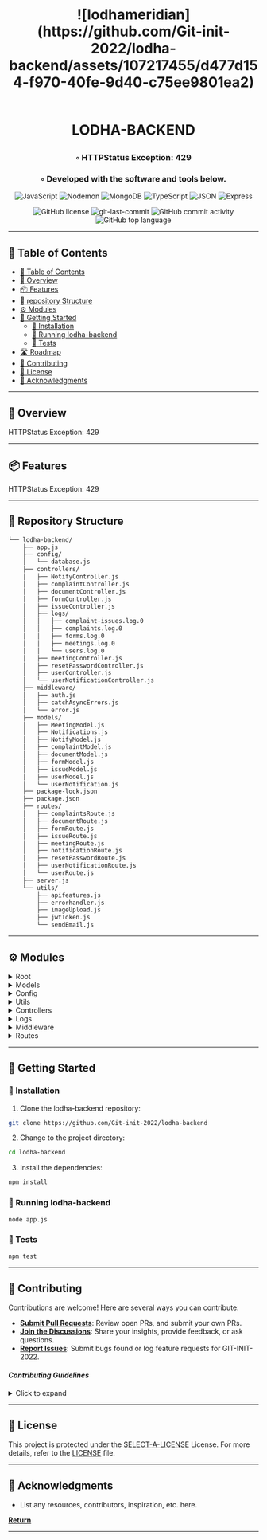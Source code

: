 <div align="center">
<h1 align="center">
![lodhameridian](https://github.com/Git-init-2022/lodha-backend/assets/107217455/d477d154-f970-40fe-9d40-c75ee9801ea2)

<br>LODHA-BACKEND</h1>
<h3>◦ HTTPStatus Exception: 429</h3>
<h3>◦ Developed with the software and tools below.</h3>

<p align="center">
<img src="https://img.shields.io/badge/JavaScript-F7DF1E.svg?style=flat-square&logo=JavaScript&logoColor=black" alt="JavaScript" />
<img src="https://img.shields.io/badge/Nodemon-76D04B.svg?style=flat-square&logo=Nodemon&logoColor=white" alt="Nodemon" />
<img src="https://img.shields.io/badge/MongoDB-47A248.svg?style=flat-square&logo=MongoDB&logoColor=white" alt="MongoDB" />
<img src="https://img.shields.io/badge/TypeScript-3178C6.svg?style=flat-square&logo=TypeScript&logoColor=white" alt="TypeScript" />
<img src="https://img.shields.io/badge/JSON-000000.svg?style=flat-square&logo=JSON&logoColor=white" alt="JSON" />
<img src="https://img.shields.io/badge/Express-000000.svg?style=flat-square&logo=Express&logoColor=white" alt="Express" />
</p>
<img src="https://img.shields.io/github/license/Git-init-2022/lodha-backend?style=flat-square&color=5D6D7E" alt="GitHub license" />
<img src="https://img.shields.io/github/last-commit/Git-init-2022/lodha-backend?style=flat-square&color=5D6D7E" alt="git-last-commit" />
<img src="https://img.shields.io/github/commit-activity/m/Git-init-2022/lodha-backend?style=flat-square&color=5D6D7E" alt="GitHub commit activity" />
<img src="https://img.shields.io/github/languages/top/Git-init-2022/lodha-backend?style=flat-square&color=5D6D7E" alt="GitHub top language" />
</div>

---

## 📖 Table of Contents
- [📖 Table of Contents](#-table-of-contents)
- [📍 Overview](#-overview)
- [📦 Features](#-features)
- [📂 repository Structure](#-repository-structure)
- [⚙️ Modules](#modules)
- [🚀 Getting Started](#-getting-started)
    - [🔧 Installation](#-installation)
    - [🤖 Running lodha-backend](#-running-lodha-backend)
    - [🧪 Tests](#-tests)
- [🛣 Roadmap](#-roadmap)
- [🤝 Contributing](#-contributing)
- [📄 License](#-license)
- [👏 Acknowledgments](#-acknowledgments)

---


## 📍 Overview

HTTPStatus Exception: 429

---

## 📦 Features

HTTPStatus Exception: 429

---


## 📂 Repository Structure

```sh
└── lodha-backend/
    ├── app.js
    ├── config/
    │   └── database.js
    ├── controllers/
    │   ├── NotifyController.js
    │   ├── complaintController.js
    │   ├── documentController.js
    │   ├── formController.js
    │   ├── issueController.js
    │   ├── logs/
    │   │   ├── complaint-issues.log.0
    │   │   ├── complaints.log.0
    │   │   ├── forms.log.0
    │   │   ├── meetings.log.0
    │   │   └── users.log.0
    │   ├── meetingController.js
    │   ├── resetPasswordController.js
    │   ├── userController.js
    │   └── userNotificationController.js
    ├── middleware/
    │   ├── auth.js
    │   ├── catchAsyncErrors.js
    │   └── error.js
    ├── models/
    │   ├── MeetingModel.js
    │   ├── Notifications.js
    │   ├── NotifyModel.js
    │   ├── complaintModel.js
    │   ├── documentModel.js
    │   ├── formModel.js
    │   ├── issueModel.js
    │   ├── userModel.js
    │   └── userNotification.js
    ├── package-lock.json
    ├── package.json
    ├── routes/
    │   ├── complaintsRoute.js
    │   ├── documentRoute.js
    │   ├── formRoute.js
    │   ├── issueRoute.js
    │   ├── meetingRoute.js
    │   ├── notificationRoute.js
    │   ├── resetPasswordRoute.js
    │   ├── userNotificationRoute.js
    │   └── userRoute.js
    ├── server.js
    └── utils/
        ├── apifeatures.js
        ├── errorhandler.js
        ├── imageUpload.js
        ├── jwtToken.js
        └── sendEmail.js

```

---


## ⚙️ Modules

<details closed><summary>Root</summary>

| File                                                                                            | Summary                   |
| ---                                                                                             | ---                       |
| [package-lock.json](https://github.com/Git-init-2022/lodha-backend/blob/main/package-lock.json) | HTTPStatus Exception: 429 |
| [server.js](https://github.com/Git-init-2022/lodha-backend/blob/main/server.js)                 | HTTPStatus Exception: 429 |
| [package.json](https://github.com/Git-init-2022/lodha-backend/blob/main/package.json)           | HTTPStatus Exception: 429 |
| [app.js](https://github.com/Git-init-2022/lodha-backend/blob/main/app.js)                       | HTTPStatus Exception: 429 |

</details>

<details closed><summary>Models</summary>

| File                                                                                                       | Summary                   |
| ---                                                                                                        | ---                       |
| [complaintModel.js](https://github.com/Git-init-2022/lodha-backend/blob/main/models/complaintModel.js)     | HTTPStatus Exception: 429 |
| [NotifyModel.js](https://github.com/Git-init-2022/lodha-backend/blob/main/models/NotifyModel.js)           | HTTPStatus Exception: 429 |
| [issueModel.js](https://github.com/Git-init-2022/lodha-backend/blob/main/models/issueModel.js)             | HTTPStatus Exception: 429 |
| [documentModel.js](https://github.com/Git-init-2022/lodha-backend/blob/main/models/documentModel.js)       | HTTPStatus Exception: 429 |
| [formModel.js](https://github.com/Git-init-2022/lodha-backend/blob/main/models/formModel.js)               | HTTPStatus Exception: 429 |
| [Notifications.js](https://github.com/Git-init-2022/lodha-backend/blob/main/models/Notifications.js)       | HTTPStatus Exception: 429 |
| [userModel.js](https://github.com/Git-init-2022/lodha-backend/blob/main/models/userModel.js)               | HTTPStatus Exception: 429 |
| [userNotification.js](https://github.com/Git-init-2022/lodha-backend/blob/main/models/userNotification.js) | HTTPStatus Exception: 429 |
| [MeetingModel.js](https://github.com/Git-init-2022/lodha-backend/blob/main/models/MeetingModel.js)         | HTTPStatus Exception: 429 |

</details>

<details closed><summary>Config</summary>

| File                                                                                       | Summary                   |
| ---                                                                                        | ---                       |
| [database.js](https://github.com/Git-init-2022/lodha-backend/blob/main/config/database.js) | HTTPStatus Exception: 429 |

</details>

<details closed><summary>Utils</summary>

| File                                                                                              | Summary                   |
| ---                                                                                               | ---                       |
| [sendEmail.js](https://github.com/Git-init-2022/lodha-backend/blob/main/utils/sendEmail.js)       | HTTPStatus Exception: 429 |
| [errorhandler.js](https://github.com/Git-init-2022/lodha-backend/blob/main/utils/errorhandler.js) | HTTPStatus Exception: 429 |
| [imageUpload.js](https://github.com/Git-init-2022/lodha-backend/blob/main/utils/imageUpload.js)   | HTTPStatus Exception: 429 |
| [apifeatures.js](https://github.com/Git-init-2022/lodha-backend/blob/main/utils/apifeatures.js)   | HTTPStatus Exception: 429 |
| [jwtToken.js](https://github.com/Git-init-2022/lodha-backend/blob/main/utils/jwtToken.js)         | HTTPStatus Exception: 429 |

</details>

<details closed><summary>Controllers</summary>

| File                                                                                                                                | Summary                   |
| ---                                                                                                                                 | ---                       |
| [NotifyController.js](https://github.com/Git-init-2022/lodha-backend/blob/main/controllers/NotifyController.js)                     | HTTPStatus Exception: 429 |
| [userController.js](https://github.com/Git-init-2022/lodha-backend/blob/main/controllers/userController.js)                         | HTTPStatus Exception: 429 |
| [userNotificationController.js](https://github.com/Git-init-2022/lodha-backend/blob/main/controllers/userNotificationController.js) | HTTPStatus Exception: 429 |
| [issueController.js](https://github.com/Git-init-2022/lodha-backend/blob/main/controllers/issueController.js)                       | HTTPStatus Exception: 429 |
| [meetingController.js](https://github.com/Git-init-2022/lodha-backend/blob/main/controllers/meetingController.js)                   | HTTPStatus Exception: 429 |
| [documentController.js](https://github.com/Git-init-2022/lodha-backend/blob/main/controllers/documentController.js)                 | HTTPStatus Exception: 429 |
| [resetPasswordController.js](https://github.com/Git-init-2022/lodha-backend/blob/main/controllers/resetPasswordController.js)       | HTTPStatus Exception: 429 |
| [complaintController.js](https://github.com/Git-init-2022/lodha-backend/blob/main/controllers/complaintController.js)               | HTTPStatus Exception: 429 |
| [formController.js](https://github.com/Git-init-2022/lodha-backend/blob/main/controllers/formController.js)                         | HTTPStatus Exception: 429 |

</details>

<details closed><summary>Logs</summary>

| File                                                                                                                       | Summary                   |
| ---                                                                                                                        | ---                       |
| [complaint-issues.log.0](https://github.com/Git-init-2022/lodha-backend/blob/main/controllers/logs/complaint-issues.log.0) | HTTPStatus Exception: 429 |
| [complaints.log.0](https://github.com/Git-init-2022/lodha-backend/blob/main/controllers/logs/complaints.log.0)             | HTTPStatus Exception: 429 |
| [meetings.log.0](https://github.com/Git-init-2022/lodha-backend/blob/main/controllers/logs/meetings.log.0)                 | HTTPStatus Exception: 429 |
| [users.log.0](https://github.com/Git-init-2022/lodha-backend/blob/main/controllers/logs/users.log.0)                       | HTTPStatus Exception: 429 |
| [forms.log.0](https://github.com/Git-init-2022/lodha-backend/blob/main/controllers/logs/forms.log.0)                       | HTTPStatus Exception: 429 |

</details>

<details closed><summary>Middleware</summary>

| File                                                                                                           | Summary                   |
| ---                                                                                                            | ---                       |
| [catchAsyncErrors.js](https://github.com/Git-init-2022/lodha-backend/blob/main/middleware/catchAsyncErrors.js) | HTTPStatus Exception: 429 |
| [auth.js](https://github.com/Git-init-2022/lodha-backend/blob/main/middleware/auth.js)                         | HTTPStatus Exception: 429 |
| [error.js](https://github.com/Git-init-2022/lodha-backend/blob/main/middleware/error.js)                       | HTTPStatus Exception: 429 |

</details>

<details closed><summary>Routes</summary>

| File                                                                                                                 | Summary                   |
| ---                                                                                                                  | ---                       |
| [notificationRoute.js](https://github.com/Git-init-2022/lodha-backend/blob/main/routes/notificationRoute.js)         | HTTPStatus Exception: 429 |
| [meetingRoute.js](https://github.com/Git-init-2022/lodha-backend/blob/main/routes/meetingRoute.js)                   | HTTPStatus Exception: 429 |
| [formRoute.js](https://github.com/Git-init-2022/lodha-backend/blob/main/routes/formRoute.js)                         | HTTPStatus Exception: 429 |
| [userNotificationRoute.js](https://github.com/Git-init-2022/lodha-backend/blob/main/routes/userNotificationRoute.js) | HTTPStatus Exception: 429 |
| [resetPasswordRoute.js](https://github.com/Git-init-2022/lodha-backend/blob/main/routes/resetPasswordRoute.js)       | HTTPStatus Exception: 429 |
| [issueRoute.js](https://github.com/Git-init-2022/lodha-backend/blob/main/routes/issueRoute.js)                       | HTTPStatus Exception: 429 |
| [complaintsRoute.js](https://github.com/Git-init-2022/lodha-backend/blob/main/routes/complaintsRoute.js)             | HTTPStatus Exception: 429 |
| [documentRoute.js](https://github.com/Git-init-2022/lodha-backend/blob/main/routes/documentRoute.js)                 | HTTPStatus Exception: 429 |
| [userRoute.js](https://github.com/Git-init-2022/lodha-backend/blob/main/routes/userRoute.js)                         | HTTPStatus Exception: 429 |

</details>

---

## 🚀 Getting Started


### 🔧 Installation

1. Clone the lodha-backend repository:
```sh
git clone https://github.com/Git-init-2022/lodha-backend
```

2. Change to the project directory:
```sh
cd lodha-backend
```

3. Install the dependencies:
```sh
npm install
```

### 🤖 Running lodha-backend

```sh
node app.js
```

### 🧪 Tests
```sh
npm test
```

---


## 🤝 Contributing

Contributions are welcome! Here are several ways you can contribute:

- **[Submit Pull Requests](https://github.com/Git-init-2022/lodha-backend/blob/main/CONTRIBUTING.md)**: Review open PRs, and submit your own PRs.
- **[Join the Discussions](https://github.com/Git-init-2022/lodha-backend/discussions)**: Share your insights, provide feedback, or ask questions.
- **[Report Issues](https://github.com/Git-init-2022/lodha-backend/issues)**: Submit bugs found or log feature requests for GIT-INIT-2022.

#### *Contributing Guidelines*

<details closed>
<summary>Click to expand</summary>

1. **Fork the Repository**: Start by forking the project repository to your GitHub account.
2. **Clone Locally**: Clone the forked repository to your local machine using a Git client.
   ```sh
   git clone <your-forked-repo-url>
   ```
3. **Create a New Branch**: Always work on a new branch, giving it a descriptive name.
   ```sh
   git checkout -b new-feature-x
   ```
4. **Make Your Changes**: Develop and test your changes locally.
5. **Commit Your Changes**: Commit with a clear and concise message describing your updates.
   ```sh
   git commit -m 'Implemented new feature x.'
   ```
6. **Push to GitHub**: Push the changes to your forked repository.
   ```sh
   git push origin new-feature-x
   ```
7. **Submit a Pull Request**: Create a PR against the original project repository. Clearly describe the changes and their motivations.

Once your PR is reviewed and approved, it will be merged into the main branch.

</details>

---

## 📄 License


This project is protected under the [SELECT-A-LICENSE](https://choosealicense.com/licenses) License. For more details, refer to the [LICENSE](https://choosealicense.com/licenses/) file.

---

## 👏 Acknowledgments

- List any resources, contributors, inspiration, etc. here.

[**Return**](#Top)

---

